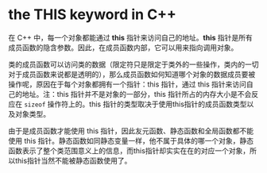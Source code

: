 # the THIS keyword in C++

在 C++ 中，每一个对象都能通过 **this** 指针来访问自己的地址。**this** 指针是所有成员函数的隐含参数。因此，在成员函数内部，它可以用来指向调用对象。 

类的成员函数可以访问类的数据（限定符只是限定于类外的一些操作，类内的一切对于成员函数来说都是透明的），那么成员函数如何知道哪个对象的数据成员要被操作呢，原因在于每个对象都拥有一个指针：this 指针，通过 this 指针来访问自己的地址。注：this 指针并不是对象的一部分，this 指针所占的内存大小是不会反应在 `sizeof` 操作符上的。this 指针的类型取决于使用this指针的成员函数类型以及对象类型。

由于是成员函数才能使用 this 指针，因此友元函数、静态函数和全局函数都不能使用 this 指针。静态函数如同静态变量一样，他不属于具体的哪一个对象，静态函数表示了整个类范围意义上的信息，而this指针却实实在在的对应一个对象，所以this指针当然不能被静态函数使用了。
